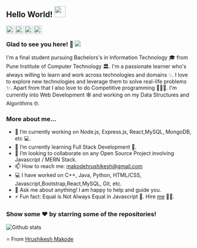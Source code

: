 ## Hello World! <img src="https://raw.githubusercontent.com/iampavangandhi/iampavangandhi/master/gifs/Hi.gif" width="30px"></h2>

<a href="https://www.linkedin.com/in/hrushikesh-makode-75116a147/">
  <img align="left" alt="Hruhikesh's Linkdein" width="22px" src="https://cdn.jsdelivr.net/npm/simple-icons@v3/icons/linkedin.svg" />
</a>
<a href="https://github.com/HrushiMakode">
  <img align="left" alt="Hrushikesh's Github" width="22px" src="https://cdn.jsdelivr.net/npm/simple-icons@v3/icons/github.svg" />
</a>
<a href="https://www.hackerrank.com/hrushi_makode">
  <img align="left" alt="Hrushikesh's Hackerrank" width="22px" src="https://cdn.jsdelivr.net/npm/simple-icons@v3/icons/hackerrank.svg" />
</a>
<a href="https://www.hackerrank.com/hrushi_makode">
  <img align="left" alt="Pavan's Hackerrank" width="22px" src="https://cdn.jsdelivr.net/npm/simple-icons@v3/icons/codechef.svg" />
</a>
<br />

### Glad to see you here! 🤩 ![](https://visitor-badge.glitch.me/badge?page_id=HrushiMakode.HrushiMakode)

I'm a final student pursuing Bachelors's in Information Technology 🎓 from Pune Institute of Computer Technology 🏛. I'm a passionate learner who's always willing to learn and work across technologies and domains 💡. I love to explore new technologies and leverage them to solve real-life problems ✨. Apart from that I also love to do Competitive programming 👨🏻‍💻. I'm currently into Web Development 🕸️ and working on my Data Structures and Algorithms 🤓.

### More about me...

- 🔭 I’m currently working on Node.js, Express.js, React,MySQL, MongoDB, etc 💻.
- 🌱 I’m currently learning Full Stack Development 🚀.
- 👯 I’m looking to collaborate on any Open Source Project involving Javascript / MERN Stack.
- 📫 How to reach me: makodehrushikesh@gmail.com 
- 💻 I have worked on C++, Java, Python, HTML/CSS, Javascript,Bootstrap,React,MySQL, Git, etc.
- 💬 Ask me about anything! I am happy to help and guide you.
- ⚡ Fun fact: Equal is Not Always Equal in Javascript 🤣. Hire [me](mailto:makodehrushikesh@gmail.com?Subject=Hello%20Hrushikesh) 👨‍💻.

### Show some ❤️ by starring some of the repositories!

![Github stats](https://github-readme-stats.vercel.app/api?username=HrushiMakode&show_icons=true&hide_border=true)

⭐️ From [Hrushikesh Makode](https://github.com/HrushiMakode)
